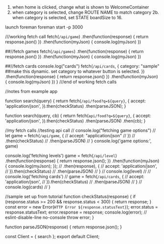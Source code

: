 1. when home is clicked, change what is shown to WelcomeContainer
2. when category is selected, change ROUTE NAME to match category
   2b. when category is selected, set STATE boardSize to 16.

launch foreman
foreman start -p 3000

///working fetch call
fetch(`/api/game`)
.then(function(response) {
return response.json()
})
.then(function(myJson) {
console.log(myJson)
})

##//fetch games
fetch(`/api/games`)
.then(function(response) {
return response.json()
})
.then(function(myJson) {
console.log(myJson)
})

##//fetch cards
console.log("cards")
fetch(`/api/cards`, {
category: "sample" ##make this dynamic. set category to whatever button is selected.
})
.then(function(response) {
return response.json()
})
.then(function(myJson) {
console.log(myJson)
})
}
///end of working fetch calls

//notes from example app

function search(query) {
return fetch(`/api/food?q=${query}`, {
accept: 'application/json',
}).then(checkStatus)
.then(parseJSON);
}

function search(query, cb) {
return fetch(`api/food?q=${query}`, {
accept: 'application/json',
}).then(checkStatus)
.then(parseJSON)
.then(cb);
}

//my fetch calls
//testing api call
// console.log("fetching game options")
// let game = fetch(`/api/game`, {
// accept: "application/json"
// })
// .then(checkStatus)
// .then(parseJSON)
// }
console.log('game options:', game)

console.log('fetching levels')
game = fetch(`/api/level`)
.then(function(response) {
return response.json();
})
.then(function(myJson) {
console.log(myJson);
});
// .then(response), {
// accept: 'application/json',
// }).then(checkStatus)
// .then(parseJSON)
// }
// console.log(level)
//
// console.log('fetching cards')
// game = fetch(`/api/cards`, {
// accept: 'application/json',
// }).then(checkStatus)
// .then(parseJSON)
// }
// console.log(cards)
// }

//sample set up from tutorial
function checkStatus(response) {
if (response.status >= 200 && response.status < 300) {
return response;
}
const error = new Error(`HTTP Error ${response.statusText}`);
error.status = response.statusText;
error.response = response;
console.log(error); // eslint-disable-line no-console
throw error;
}

function parseJSON(response) {
return response.json();
}

const Client = { search };
export default Client;
